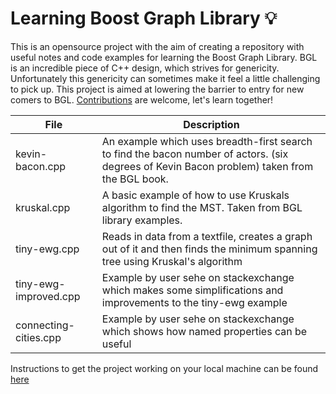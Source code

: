 # Learning Boost Graph Library 💡

This is an opensource project with the aim of creating a repository with useful notes and code examples for learning the Boost Graph Library. BGL is an incredible piece of C++ design, which strives for genericity. Unfortunately this genericity can sometimes make it feel a little challenging to pick up. This project is aimed at lowering the barrier to entry for new comers to BGL. [Contributions](/doc/setup_instructions.md) are welcome, let's learn together!   

<table>
<thead>
  <tr>
    <th>File</th>
    <th>Description</th>
  </tr>
</thead>
<tbody>
  <tr>
    <td>kevin-bacon.cpp</td>
    <td>An example which uses breadth-first search to find the bacon number of actors. (six degrees of Kevin Bacon problem) taken from the BGL book.</td>
  </tr>
  <tr>
    <td>kruskal.cpp</td>
    <td>A basic example of how to use Kruskals algorithm to find the MST. Taken from BGL library examples.</td>
  </tr>
  <tr>
    <td>tiny-ewg.cpp</td>
    <td>Reads in data from a textfile, creates a graph out of it and then finds the minimum spanning tree using Kruskal's algorithm</td>
  </tr>
  <tr>
    <td>tiny-ewg-improved.cpp</td>
    <td>Example by user sehe on stackexchange which makes some simplifications and improvements to the tiny-ewg example</td>
  </tr>
   <tr>
    <td>connecting-cities.cpp</td>
    <td>Example by user sehe on stackexchange which shows how named properties can be useful</td>
  </tr>
</tbody>
</table>

Instructions to get the project working on your local machine can be found [here](/doc/setup_instructions.md)
